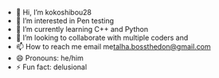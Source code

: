 - 👋 Hi, I’m kokoshibou28
- 👀 I’m interested in Pen testing 
- 🌱 I’m currently learning C++ and Python
- 💞️ I’m looking to collaborate with multiple coders and 
- 📫 How to reach me email me<talha.bossthedon@gmail.com>
- 😄 Pronouns: he/him
- ⚡ Fun fact: delusional

<!---
kokoshibou28/kokoshibou28 is a ✨ special ✨ repository because its `README.md` (this file) appears on your GitHub profile.
You can click the Preview link to take a look at your changes.
--->
